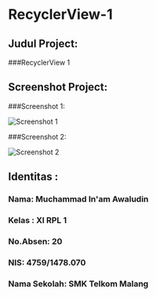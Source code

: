 # RecyclerView-1


## Judul Project:
 
 

###RecyclerView 1




## Screenshot Project:

###Screenshot 1:


![Screenshot 1](https://docs.google.com/uc?id=0Bxzv7ZNEpQLtZXJTQ0YxaGpkYkk)




###Screenshot 2:


![Screenshot 2](https://docs.google.com/uc?id=0Bxzv7ZNEpQLtcUVDZHl0MkdlNUU)




## Identitas :

###  Nama: Muchammad In'am Awaludin

###  Kelas : XI RPL 1

###  No.Absen: 20

###  NIS: 4759/1478.070

###  Nama Sekolah: SMK Telkom Malang
